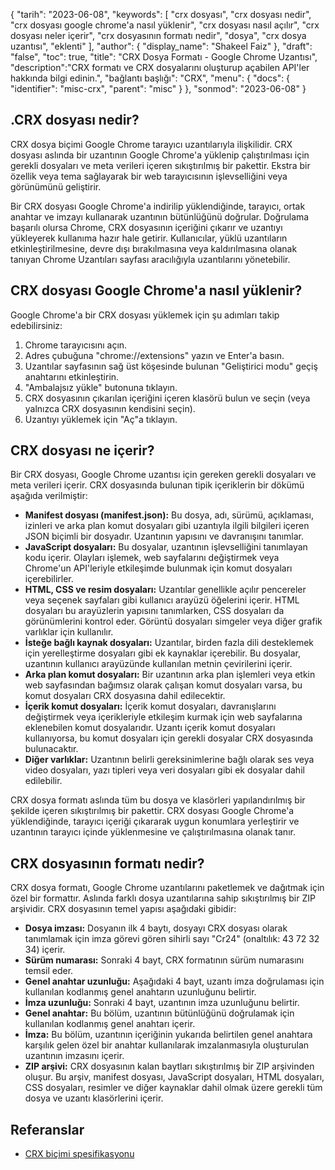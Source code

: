 {
"tarih": "2023-06-08",
  "keywords": [
"crx dosyası",
"crx dosyası nedir",
"crx dosyası google chrome'a nasıl yüklenir",
"crx dosyası nasıl açılır",
"crx dosyası neler içerir",
"crx dosyasının formatı nedir",
"dosya",
"crx dosya uzantısı",
"eklenti"
],
  "author": {
"display_name": "Shakeel Faiz"
},
"draft": "false",
"toc": true,
"title": "CRX Dosya Formatı - Google Chrome Uzantısı",
  "description":"CRX formatı ve CRX dosyalarını oluşturup açabilen API'ler hakkında bilgi edinin.",
"bağlantı başlığı": "CRX",
  "menu": {
    "docs": {
      "identifier": "misc-crx",
      "parent": "misc"
}
},
"sonmod": "2023-06-08"
}

## .CRX dosyası nedir?

CRX dosya biçimi Google Chrome tarayıcı uzantılarıyla ilişkilidir. CRX dosyası aslında bir uzantının Google Chrome'a yüklenip çalıştırılması için gerekli dosyaları ve meta verileri içeren sıkıştırılmış bir pakettir. Ekstra bir özellik veya tema sağlayarak bir web tarayıcısının işlevselliğini veya görünümünü geliştirir.

Bir CRX dosyası Google Chrome'a indirilip yüklendiğinde, tarayıcı, ortak anahtar ve imzayı kullanarak uzantının bütünlüğünü doğrular. Doğrulama başarılı olursa Chrome, CRX dosyasının içeriğini çıkarır ve uzantıyı yükleyerek kullanıma hazır hale getirir. Kullanıcılar, yüklü uzantıların etkinleştirilmesine, devre dışı bırakılmasına veya kaldırılmasına olanak tanıyan Chrome Uzantıları sayfası aracılığıyla uzantılarını yönetebilir.

## CRX dosyası Google Chrome'a nasıl yüklenir?

Google Chrome'a bir CRX dosyası yüklemek için şu adımları takip edebilirsiniz:

1. Chrome tarayıcısını açın.
2. Adres çubuğuna "chrome://extensions" yazın ve Enter'a basın.
3. Uzantılar sayfasının sağ üst köşesinde bulunan "Geliştirici modu" geçiş anahtarını etkinleştirin.
4. "Ambalajsız yükle" butonuna tıklayın.
5. CRX dosyasının çıkarılan içeriğini içeren klasörü bulun ve seçin (veya yalnızca CRX dosyasının kendisini seçin).
6. Uzantıyı yüklemek için "Aç"a tıklayın.

## CRX dosyası ne içerir?

Bir CRX dosyası, Google Chrome uzantısı için gereken gerekli dosyaları ve meta verileri içerir. CRX dosyasında bulunan tipik içeriklerin bir dökümü aşağıda verilmiştir:

- **Manifest dosyası (manifest.json):** Bu dosya, adı, sürümü, açıklaması, izinleri ve arka plan komut dosyaları gibi uzantıyla ilgili bilgileri içeren JSON biçimli bir dosyadır. Uzantının yapısını ve davranışını tanımlar.
- **JavaScript dosyaları:** Bu dosyalar, uzantının işlevselliğini tanımlayan kodu içerir. Olayları işlemek, web sayfalarını değiştirmek veya Chrome'un API'leriyle etkileşimde bulunmak için komut dosyaları içerebilirler.
- **HTML, CSS ve resim dosyaları:** Uzantılar genellikle açılır pencereler veya seçenek sayfaları gibi kullanıcı arayüzü öğelerini içerir. HTML dosyaları bu arayüzlerin yapısını tanımlarken, CSS dosyaları da görünümlerini kontrol eder. Görüntü dosyaları simgeler veya diğer grafik varlıklar için kullanılır.
- **İsteğe bağlı kaynak dosyaları:** Uzantılar, birden fazla dili desteklemek için yerelleştirme dosyaları gibi ek kaynaklar içerebilir. Bu dosyalar, uzantının kullanıcı arayüzünde kullanılan metnin çevirilerini içerir.
- **Arka plan komut dosyaları:** Bir uzantının arka plan işlemleri veya etkin web sayfasından bağımsız olarak çalışan komut dosyaları varsa, bu komut dosyaları CRX dosyasına dahil edilecektir.
- **İçerik komut dosyaları:** İçerik komut dosyaları, davranışlarını değiştirmek veya içerikleriyle etkileşim kurmak için web sayfalarına eklenebilen komut dosyalarıdır. Uzantı içerik komut dosyaları kullanıyorsa, bu komut dosyaları için gerekli dosyalar CRX dosyasında bulunacaktır.
- **Diğer varlıklar:** Uzantının belirli gereksinimlerine bağlı olarak ses veya video dosyaları, yazı tipleri veya veri dosyaları gibi ek dosyalar dahil edilebilir.

CRX dosya formatı aslında tüm bu dosya ve klasörleri yapılandırılmış bir şekilde içeren sıkıştırılmış bir pakettir. CRX dosyası Google Chrome'a yüklendiğinde, tarayıcı içeriği çıkararak uygun konumlara yerleştirir ve uzantının tarayıcı içinde yüklenmesine ve çalıştırılmasına olanak tanır.

## CRX dosyasının formatı nedir?

CRX dosya formatı, Google Chrome uzantılarını paketlemek ve dağıtmak için özel bir formattır. Aslında farklı dosya uzantılarına sahip sıkıştırılmış bir ZIP arşividir. CRX dosyasının temel yapısı aşağıdaki gibidir:

- **Dosya imzası:** Dosyanın ilk 4 baytı, dosyayı CRX dosyası olarak tanımlamak için imza görevi gören sihirli sayı "Cr24" (onaltılık: 43 72 32 34) içerir.
- **Sürüm numarası:** Sonraki 4 bayt, CRX formatının sürüm numarasını temsil eder.
- **Genel anahtar uzunluğu:** Aşağıdaki 4 bayt, uzantı imza doğrulaması için kullanılan kodlanmış genel anahtarın uzunluğunu belirtir.
- **İmza uzunluğu:** Sonraki 4 bayt, uzantının imza uzunluğunu belirtir.
- **Genel anahtar:** Bu bölüm, uzantının bütünlüğünü doğrulamak için kullanılan kodlanmış genel anahtarı içerir.
- **İmza:** Bu bölüm, uzantının içeriğinin yukarıda belirtilen genel anahtara karşılık gelen özel bir anahtar kullanılarak imzalanmasıyla oluşturulan uzantının imzasını içerir.
- **ZIP arşivi:** CRX dosyasının kalan baytları sıkıştırılmış bir ZIP arşivinden oluşur. Bu arşiv, manifest dosyası, JavaScript dosyaları, HTML dosyaları, CSS dosyaları, resimler ve diğer kaynaklar dahil olmak üzere gerekli tüm dosya ve uzantı klasörlerini içerir.

## Referanslar
* [CRX biçimi spesifikasyonu](https://groups.google.com/a/chromium.org/g/chromium-extensions/c/K3YIsNL_Et4)

